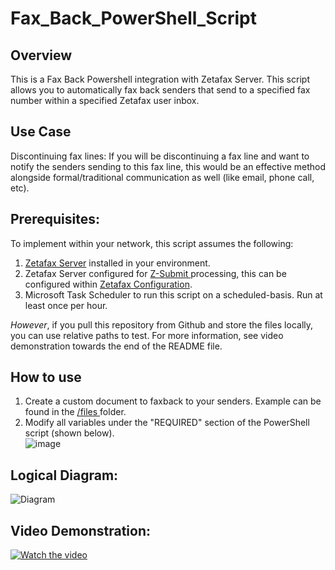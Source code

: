 # Fax_Back_PowerShell_Script
## Overview
This is a Fax Back Powershell integration with Zetafax Server. This script allows you to automatically fax back senders that send to a specified fax number within a specified Zetafax user inbox.

## Use Case
Discontinuing fax lines: If you will be discontinuing a fax line and want to notify the senders sending to this fax line, this would be an effective method alongside formal/traditional communication as well (like email, phone call, etc). 

## Prerequisites:
To implement within your network, this script assumes the following: 
1. [Zetafax Server]([url](https://www.equisys.com/Products/Zetafax)) installed in your environment.
2. Zetafax Server configured for [Z-Submit ]([url](https://www.equisys.com/Support/technotes/howto-using-zsubmit)) processing, this can be configured within [Zetafax Configuration]([url](https://www.equisys.com/support/help_and_resource/zetafax/help/setup/zetafax_configuration.htm)).
3. Microsoft Task Scheduler to run this script on a scheduled-basis. Run at least once per hour.

*However*, if you pull this repository from Github and store the files locally, you can use relative paths to test. For more information, see video demonstration towards the end of the README file. 

## How to use

1. Create a custom document to faxback to your senders. Example can be found in the [/files ]([url](https://github.com/acmignona/Fax_Back_PowerShell_Script/tree/main/files)) folder.
2. Modify all variables under the "REQUIRED" section of the PowerShell script (shown below).   
![image](https://github.com/acmignona/Fax_Back_Script/assets/81653524/7b42881a-4027-4461-99da-ca388bf2068e)

## Logical Diagram: 
![Diagram](https://github.com/acmignona/Fax_Back_Script/assets/81653524/58a35df5-93e4-4b63-a48a-20ae495c1bdd)

## Video Demonstration:
[![Watch the video](https://img.youtube.com/vi/XGCBd7Fdv28/0.jpg)](https://youtu.be/XGCBd7Fdv28)


